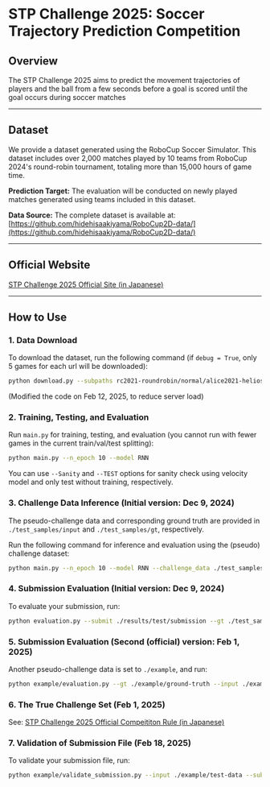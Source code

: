 # STP Challenge 2025: Soccer Trajectory Prediction Competition 

## Overview  
The STP Challenge 2025 aims to predict the movement trajectories of players and the ball from a few seconds before a goal is scored until the goal occurs during soccer matches

---

## Dataset  
We provide a dataset generated using the RoboCup Soccer Simulator. This dataset includes over 2,000 matches played by 10 teams from RoboCup 2024's round-robin tournament, totaling more than 15,000 hours of game time.  

**Prediction Target:** The evaluation will be conducted on newly played matches generated using teams included in this dataset.

**Data Source:** The complete dataset is available at: [https://github.com/hidehisaakiyama/RoboCup2D-data/](https://github.com/hidehisaakiyama/RoboCup2D-data/)

---

## Official Website  
[STP Challenge 2025 Official Site (in Japanese)](https://sites.google.com/view/stp-challenge/)

---

## How to Use  

### 1. Data Download  

To download the dataset, run the following command (if `debug = True`, only 5 games for each url will be downloaded):  
```bash
python download.py --subpaths rc2021-roundrobin/normal/alice2021-helios2021 rc2021-roundrobin/normal/alice2021-hfutengine2021
```
(Modified the code on Feb 12, 2025, to reduce server load)

### 2. Training, Testing, and Evaluation
Run `main.py` for training, testing, and evaluation (you cannot run with fewer games in the current train/val/test splitting):

```bash
python main.py --n_epoch 10 --model RNN
```

You can use `--Sanity` and `--TEST` options for sanity check using velocity model and only test without training, respectively.

### 3. Challenge Data Inference (Initial version: Dec 9, 2024)
The pseudo-challenge data and corresponding ground truth are provided in `./test_samples/input` and `./test_samples/gt`, respectively.

Run the following command for inference and evaluation using the (pseudo) challenge dataset:

```bash
python main.py --n_epoch 10 --model RNN --challenge_data ./test_samples/input
```

### 4. Submission Evaluation (Initial version: Dec 9, 2024)
To evaluate your submission, run:

```bash
python evaluation.py --submit ./results/test/submission --gt ./test_samples/gt --input ./test_samples/input
```

### 5. Submission Evaluation (Second (official) version: Feb 1, 2025)
Another pseudo-challenge data is set to `./example`, and run:

```bash
python example/evaluation.py --gt ./example/ground-truth --input ./example/test-data --submit ./example/submission
```

### 6. The True Challenge Set (Feb 1, 2025)
See: 
[STP Challenge 2025 Official Compeititon Rule (in Japanese)](https://sites.google.com/view/stp-challenge/%E7%AB%B6%E6%8A%80%E3%83%AB%E3%83%BC%E3%83%AB)

### 7. Validation of Submission File (Feb 18, 2025)
To validate your submission file, run:

```bash
python example/validate_submission.py --input ./example/test-data --submit ./example/submission
```
